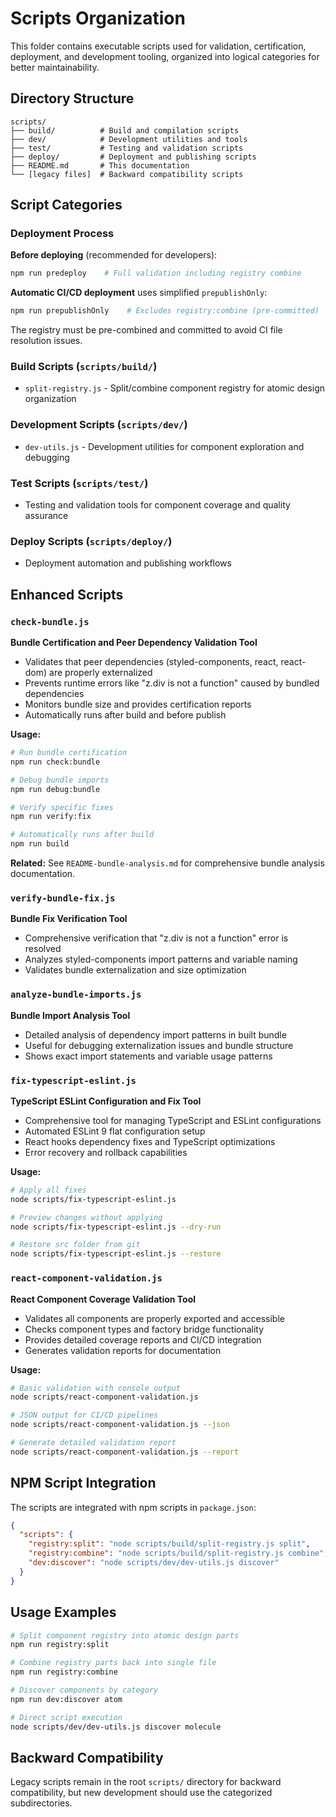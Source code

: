 Scripts Organization
===================

This folder contains executable scripts used for validation, certification, deployment, and development tooling, organized into logical categories for better maintainability.

## Directory Structure

```
scripts/
├── build/          # Build and compilation scripts
├── dev/            # Development utilities and tools
├── test/           # Testing and validation scripts
├── deploy/         # Deployment and publishing scripts
├── README.md       # This documentation
└── [legacy files]  # Backward compatibility scripts
```

## Script Categories

### Deployment Process

**Before deploying** (recommended for developers):
```bash
npm run predeploy    # Full validation including registry combine
```

**Automatic CI/CD deployment** uses simplified `prepublishOnly`:
```bash
npm run prepublishOnly    # Excludes registry:combine (pre-committed)
```

The registry must be pre-combined and committed to avoid CI file resolution issues.

### Build Scripts (`scripts/build/`)
- `split-registry.js` - Split/combine component registry for atomic design organization

### Development Scripts (`scripts/dev/`)
- `dev-utils.js` - Development utilities for component exploration and debugging

### Test Scripts (`scripts/test/`)
- Testing and validation tools for component coverage and quality assurance

### Deploy Scripts (`scripts/deploy/`)
- Deployment automation and publishing workflows

## Enhanced Scripts

### `check-bundle.js`
**Bundle Certification and Peer Dependency Validation Tool**
- Validates that peer dependencies (styled-components, react, react-dom) are properly externalized
- Prevents runtime errors like "z.div is not a function" caused by bundled dependencies
- Monitors bundle size and provides certification reports
- Automatically runs after build and before publish

**Usage:**
```bash
# Run bundle certification
npm run check:bundle

# Debug bundle imports
npm run debug:bundle

# Verify specific fixes
npm run verify:fix

# Automatically runs after build
npm run build
```

**Related:** See `README-bundle-analysis.md` for comprehensive bundle analysis documentation.

### `verify-bundle-fix.js`
**Bundle Fix Verification Tool**
- Comprehensive verification that "z.div is not a function" error is resolved
- Analyzes styled-components import patterns and variable naming
- Validates bundle externalization and size optimization

### `analyze-bundle-imports.js`
**Bundle Import Analysis Tool**
- Detailed analysis of dependency import patterns in built bundle
- Useful for debugging externalization issues and bundle structure
- Shows exact import statements and variable usage patterns

### `fix-typescript-eslint.js`
**TypeScript ESLint Configuration and Fix Tool**
- Comprehensive tool for managing TypeScript and ESLint configurations
- Automated ESLint 9 flat configuration setup
- React hooks dependency fixes and TypeScript optimizations
- Error recovery and rollback capabilities

**Usage:**
```bash
# Apply all fixes
node scripts/fix-typescript-eslint.js

# Preview changes without applying
node scripts/fix-typescript-eslint.js --dry-run

# Restore src folder from git
node scripts/fix-typescript-eslint.js --restore
```

### `react-component-validation.js`
**React Component Coverage Validation Tool**
- Validates all components are properly exported and accessible
- Checks component types and factory bridge functionality
- Provides detailed coverage reports and CI/CD integration
- Generates validation reports for documentation

**Usage:**
```bash
# Basic validation with console output
node scripts/react-component-validation.js

# JSON output for CI/CD pipelines
node scripts/react-component-validation.js --json

# Generate detailed validation report
node scripts/react-component-validation.js --report
```

## NPM Script Integration

The scripts are integrated with npm scripts in `package.json`:

```json
{
  "scripts": {
    "registry:split": "node scripts/build/split-registry.js split",
    "registry:combine": "node scripts/build/split-registry.js combine",
    "dev:discover": "node scripts/dev/dev-utils.js discover"
  }
}
```

## Usage Examples

```bash
# Split component registry into atomic design parts
npm run registry:split

# Combine registry parts back into single file
npm run registry:combine

# Discover components by category
npm run dev:discover atom

# Direct script execution
node scripts/dev/dev-utils.js discover molecule
```

## Backward Compatibility

Legacy scripts remain in the root `scripts/` directory for backward compatibility, but new development should use the categorized subdirectories.
